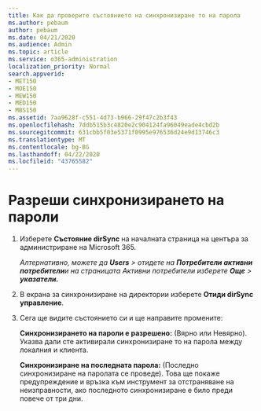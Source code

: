 ```yaml
---
title: Как да проверите състоянието на синхронизиране то на парола
ms.author: pebaum
author: pebaum
ms.date: 04/21/2020
ms.audience: Admin
ms.topic: article
ms.service: o365-administration
localization_priority: Normal
search.appverid:
- MET150
- MOE150
- MEW150
- MED150
- MBS150
ms.assetid: 7aa9628f-c551-4d73-b966-29f47c2b3f43
ms.openlocfilehash: 7ddb515b3c4820e2c904124fa96049eade4cbd2b
ms.sourcegitcommit: 631cbb5f03e5371f0995e976536d24e9d13746c3
ms.translationtype: MT
ms.contentlocale: bg-BG
ms.lasthandoff: 04/22/2020
ms.locfileid: "43765582"
---
```

# <a name="enable-password-sync"></a>Разреши синхронизирането на пароли

1.  Изберете **Състояние dirSync** на началната страница на центъра за администриране на Microsoft 365. 
    
     *Алтернативно, можете да **Users** \> отидете на **Потребители активни потребители**и на страницата Активни потребители изберете **Още** \> **указатели.*** 
    
2. В екрана за синхронизиране на директории изберете **Отиди dirSync управление**. 
    
3. Сега ще видите състоянието си и ще направите промените:
    
    **Синхронизирането на пароли е разрешено:** (Вярно или Невярно). Указва дали сте активирали синхронизиране то на парола между локалния и клиента. 
    
    **Синхронизиране на последната парола:** (Последно синхронизиране на паролата се проведе). Това ще покаже предупреждение и връзка към инструмент за отстраняване на неизправности, ако последното синхронизиране е било преди повече от три дни. 
    

